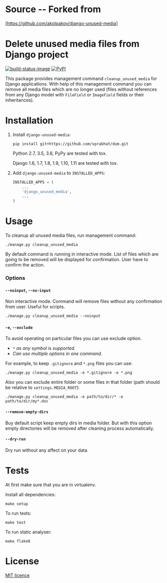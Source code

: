 # Source -- Forked from
[https://github.com/akolpakov/django-unused-media]

# Delete unused media files from Django project

[![build-status-image]][travis] [![PyPI][pypi-version-image]][pypi-version]

This package provides management command `cleanup_unused_media` for Django applications. With help of this management command you can remove all media files which are no longer used (files without references from any Django model with `FileField` or `ImageField` fields or their inheritances).

# Installation

1.  Install ``django-unused-media``:
    ```
    pip install git+https://github.com/vprabhat/dum.git
    ```

    Python 2.7, 3.5, 3.6, PyPy are tested with tox.
    
    Django 1.6, 1.7, 1.8, 1.9, 1.10, 1.11 are tested with tox.

2.  Add ``django-unused-media`` to ``INSTALLED_APPS``:
    ```python
    INSTALLED_APPS = (
        ...
        'django_unused_media',
        ...
    )
    ```

# Usage

To cleanup all unused media files, run management command:
```
./manage.py cleanup_unused_media
```
By default command is running in interactive mode. List of files which are going to be removed will be displayed for confirmation. User have to confirm the action.

### Options

#### `--noinput`, `--no-input`

Non interactive mode. Command will remove files without any confirmation from user. Useful for scripts.
```
./manage.py cleanup_unused_media --noinput
```

#### `-e`, `--exclude`

To avoid operating on particular files you can use exclude option. 
- *`*` as any symbol is supported.*
- *Can use multiple options in one command.*

For example, to keep `.gitignore` and `*.png` files you can use:
```
./manage.py cleanup_unused_media -e *.gitignore -e *.png
```

Also you can exclude entire folder or some files in that folder (path should be relative to `settings.MEDIA_ROOT`):
```
./manage.py cleanup_unused_media -e path/to/dir/* -e path/to/dir/my*.doc
```

#### `--remove-empty-dirs`

Buy default script keep empty dirs in media folder. But with this option empty directories will be removed after cleaning process automatically.

#### `--dry-run`

Dry run without any affect on your data


# Tests
At first make sure that you are in virtualenv.

Install all dependencies:
```
make setup
```
To run tests:
```
make test
```
To run static analyser:
```
make flake8
```

# License
[MIT licence](./LICENSE)

[build-status-image]: https://api.travis-ci.org/akolpakov/django-unused-media.svg?branch=master
[travis]: http://travis-ci.org/akolpakov/django-unused-media?branch=master
[pypi-version-image]: https://img.shields.io/pypi/v/django-unused-media.svg
[pypi-version]: https://pypi.python.org/pypi/django-unused-media
